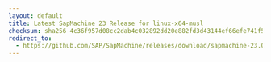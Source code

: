 ```yaml
---
layout: default
title: Latest SapMachine 23 Release for linux-x64-musl
checksum: sha256 4c36f957d08cc2dab4c032892dd20e882fd3d43144ef66efe741f5ec2c227922
redirect_to:
  - https://github.com/SAP/SapMachine/releases/download/sapmachine-23.0.1/sapmachine-jre-23.0.1_linux-x64-musl_bin.tar.gz
---
```

